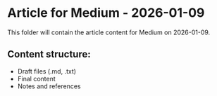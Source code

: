 # Article for Medium - 2026-01-09

This folder will contain the article content for Medium on 2026-01-09.

## Content structure:
- Draft files (.md, .txt)
- Final content
- Notes and references
